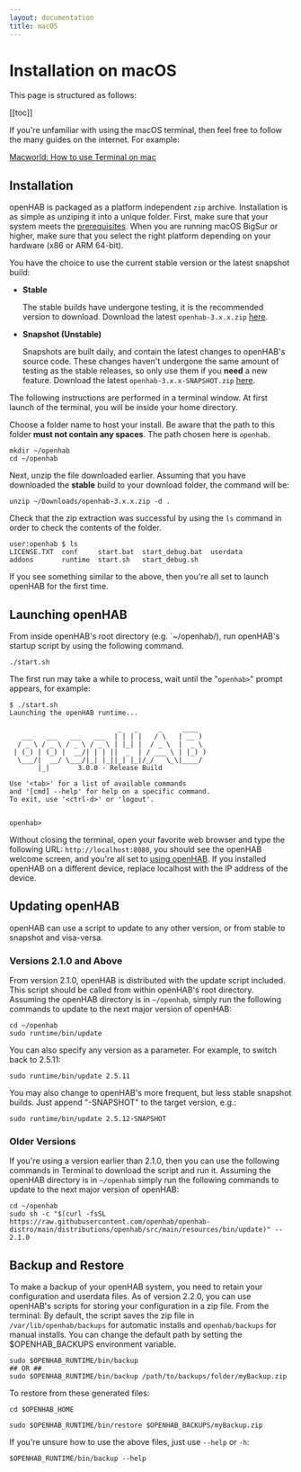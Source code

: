 ```yaml
---
layout: documentation
title: macOS
---
```


# Installation on macOS

This page is structured as follows:

[[toc]]

If you're unfamiliar with using the macOS terminal, then feel free to follow the many guides on the internet. For example:

[Macworld: How to use Terminal on mac](https://www.macworld.co.uk/feature/mac-software/how-use-terminal-on-mac-3608274/)

## Installation

openHAB is packaged as a platform independent `zip` archive. Installation is as simple as unziping it into a unique folder.
First, make sure that your system meets the [prerequisites](index.html#prerequisites).
When you are running macOS BigSur or higher, make sure
that you select the right platform depending on your hardware (x86 or ARM 64-bit).

You have the choice to use the current stable version or the latest snapshot build:

- **Stable**

    The stable builds have undergone testing, it is the recommended version to download.
    Download the latest `openhab-3.x.x.zip` [here](https://www.openhab.org/download/).

- **Snapshot (Unstable)**

    Snapshots are built daily, and contain the latest changes to openHAB's source code.
    These changes haven't undergone the same amount of testing as the stable releases, so only use them if you **need** a new feature.
    Download the latest `openhab-3.x.x-SNAPSHOT.zip` [here](https://www.openhab.org/download/).

The following instructions are performed in a terminal window. At first launch of the terminal, you will be inside your home directory.

Choose a folder name to host your install. Be aware that the path to this folder **must not contain any spaces**.
The path chosen here is `openhab`.

```shell
mkdir ~/openhab
cd ~/openhab
```

Next, unzip the file downloaded earlier.
Assuming that you have downloaded the **stable** build to your download folder, the command will be:

```shell
unzip ~/Downloads/openhab-3.x.x.zip -d .
```

Check that the zip extraction was successful by using the `ls` command in order to check the contents of the folder.

```shell
user:openhab $ ls
LICENSE.TXT  conf     start.bat  start_debug.bat  userdata
addons       runtime  start.sh   start_debug.sh
```

If you see something similar to the above, then you're all set to launch openHAB for the first time.

## Launching openHAB

From inside openHAB's root directory (e.g. `~/openhab/), run openHAB's startup script by using the following command.

```shell
./start.sh
```

The first run may take a while to process, wait until the "`openhab>`" prompt appears, for example:

```shell
$ ./start.sh
Launching the openHAB runtime...

                           _   _     _     ____
   ___   ___   ___   ___  | | | |   / \   | __ )
  / _ \ / _ \ / _ \ / _ \ | |_| |  / _ \  |  _ \
 | (_) | (_) |  __/| | | ||  _  | / ___ \ | |_) )
  \___/|  __/ \___/|_| |_||_| |_|/_/   \_\|____/
       |_|       3.0.0 - Release Build

Use '<tab>' for a list of available commands
and '[cmd] --help' for help on a specific command.
To exit, use '<ctrl-d>' or 'logout'.


openhab>
```

Without closing the terminal, open your favorite web browser and type the following URL: `http://localhost:8080`, you should see the openHAB welcome screen, and you're all set to [using openHAB]({{base}}/tutorial/first_steps.html).
If you installed openHAB on a different device, replace localhost with the IP address of the device.

## Updating openHAB

openHAB can use a script to update to any other version, or from stable to snapshot and visa-versa.

### Versions 2.1.0 and Above

From version 2.1.0, openHAB is distributed with the update script included.
This script should be called from within openHAB's root directory.
Assuming the openHAB directory is in `~/openhab`, simply run the following commands to update to the next major version of openHAB:

```shell
cd ~/openhab
sudo runtime/bin/update
```

You can also specify any version as a parameter.
For example, to switch back to 2.5.11:

```shell
sudo runtime/bin/update 2.5.11
```

You may also change to openHAB's more frequent, but less stable snapshot builds.
Just append "-SNAPSHOT" to the target version, e.g.:

```shell
sudo runtime/bin/update 2.5.12-SNAPSHOT
```

### Older Versions

If you're using a version earlier than 2.1.0, then you can use the following commands in Terminal to download the script and run it.
Assuming the openHAB directory is in `~/openhab` simply run the following commands to update to the next major version of openHAB:

```shell
cd ~/openhab
sudo sh -c "$(curl -fsSL https://raw.githubusercontent.com/openhab/openhab-distro/main/distributions/openhab/src/main/resources/bin/update)" -- 2.1.0
```

## Backup and Restore

To make a backup of your openHAB system, you need to retain your configuration and userdata files.
As of version 2.2.0, you can use openHAB's scripts for storing your configuration in a zip file. From the terminal:
By default, the script saves the zip file in `/var/lib/openhab/backups` for automatic installs and `openhab/backups` for manual installs.
You can change the default path by setting the $OPENHAB_BACKUPS environment variable.

```shell
sudo $OPENHAB_RUNTIME/bin/backup
## OR ##
sudo $OPENHAB_RUNTIME/bin/backup /path/to/backups/folder/myBackup.zip
```

To restore from these generated files:

```shell
cd $OPENHAB_HOME

sudo $OPENHAB_RUNTIME/bin/restore $OPENHAB_BACKUPS/myBackup.zip
```

If you're unsure how to use the above files, just use `--help` or `-h`:

```shell
$OPENHAB_RUNTIME/bin/backup --help
```
